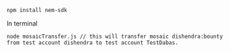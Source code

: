 ```
npm install nem-sdk
```

In terminal

```
node mosaicTransfer.js // this will transfer mosaic dishendra:bounty from test account dishendra to test account TestDabas.
```

